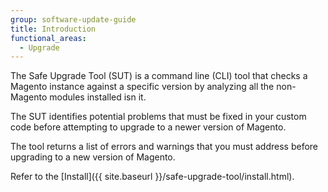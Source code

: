 ```yaml
---
group: software-update-guide
title: Introduction
functional_areas:
  - Upgrade
---
```


The Safe Upgrade Tool (SUT) is a command line (CLI) tool that checks a Magento instance against a specific version by analyzing all the non-Magento modules installed isn it.

The SUT identifies potential problems that must be fixed in your custom code before attempting to upgrade to a newer version of Magento.

The tool returns a list of errors and warnings that you must address before upgrading to a new version of Magento.

Refer to the [Install]({{ site.baseurl }}/safe-upgrade-tool/install.html).
